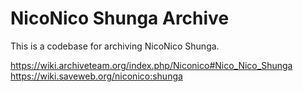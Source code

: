# NicoNico Shunga Archive

This is a codebase for archiving NicoNico Shunga.

<https://wiki.archiveteam.org/index.php/Niconico#Nico_Nico_Shunga>  
<https://wiki.saveweb.org/niconico:shunga>
